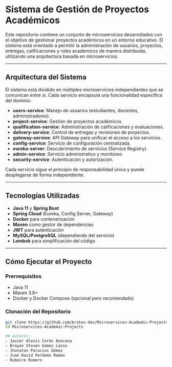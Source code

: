 # Sistema de Gestión de Proyectos Académicos

Este repositorio contiene un conjunto de microservicios desarrollados con el objetivo de gestionar proyectos académicos en un entorno educativo. El sistema está orientado a permitir la administración de usuarios, proyectos, entregas, calificaciones y roles académicos de manera distribuida, utilizando una arquitectura basada en microservicios.

---

## Arquitectura del Sistema

El sistema está dividido en múltiples microservicios independientes que se comunican entre sí. Cada servicio encapsula una funcionalidad específica del dominio:

- **users-service**: Manejo de usuarios (estudiantes, docentes, administradores).
- **project-service**: Gestión de proyectos académicos.
- **qualification-service**: Administración de calificaciones y evaluaciones.
- **delivery-service**: Control de entregas y revisiones de proyectos.
- **gateway-service**: API Gateway para unificar el acceso a los servicios.
- **config-service**: Servicio de configuración centralizada.
- **eureka-server**: Descubrimiento de servicios (Service Registry).
- **admin-service**: Servicio administrativo y monitoreo.
- **security-service**: Autenticación y autorización.

Cada servicio sigue el principio de responsabilidad única y puede desplegarse de forma independiente.

---

## Tecnologías Utilizadas

- **Java 11** y **Spring Boot**
- **Spring Cloud** (Eureka, Config Server, Gateway)
- **Docker** para contenerización
- **Maven** como gestor de dependencias
- **JWT** para autenticación
- **MySQL/PostgreSQL** (dependiendo del servicio)
- **Lombok** para simplificación del código

---

## Cómo Ejecutar el Proyecto

### Prerrequisitos

- Java 11
- Maven 3.8+
- Docker y Docker Compose (opcional pero recomendado)

### Clonación del Repositorio

```bash
git clone https://github.com/bratev-dev/Microservices-Academic-Projects.git
cd Microservices-Academic-Projects

## Autores:
- Javier Alexis Cerón Anacona
- Brayan Steven Gomes Lasso
- Jhonatan Palacios Gómez
- Juan David Perdomo Ramos
- Rubeiro Romero

